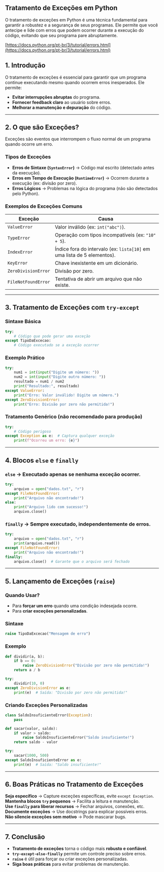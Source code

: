 ## Tratamento de Exceções em Python

O tratamento de exceções em Python é uma técnica fundamental para garantir a robustez e a segurança de seus programas. Ele permite que você antecipe e lide com erros que podem ocorrer durante a execução do código, evitando que seu programa pare abruptamente.

[https://docs.python.org/pt-br/3/tutorial/errors.html](https://docs.python.org/pt-br/3/tutorial/errors.html)

## **1. Introdução**  

O tratamento de exceções é essencial para garantir que um programa continue executando mesmo quando ocorrem erros inesperados. Ele permite:  
- **Evitar interrupções abruptas** do programa.  
- **Fornecer feedback claro** ao usuário sobre erros.  
- **Melhorar a manutenção e depuração** do código.  

---

## **2. O que são Exceções?**  
Exceções são eventos que interrompem o fluxo normal de um programa quando ocorre um erro.  

### **Tipos de Exceções**  
- **Erros de Sintaxe (`SyntaxError`)** → Código mal escrito (detectado antes da execução).  
- **Erros em Tempo de Execução (`RuntimeError`)** → Ocorrem durante a execução (ex: divisão por zero).  
- **Erros Lógicos** → Problemas na lógica do programa (não são detectados pelo Python).  

### **Exemplos de Exceções Comuns**  
| Exceção | Causa |  
|---------|-------|  
| `ValueError` | Valor inválido (ex: `int("abc")`). |  
| `TypeError` | Operação com tipos incompatíveis (ex: `"10" + 5`). |  
| `IndexError` | Índice fora do intervalo (ex: `lista[10]` em uma lista de 5 elementos). |  
| `KeyError` | Chave inexistente em um dicionário. |  
| `ZeroDivisionError` | Divisão por zero. |  
| `FileNotFoundError` | Tentativa de abrir um arquivo que não existe. |  

---

## **3. Tratamento de Exceções com `try-except`**  
### **Sintaxe Básica**  
```python
try:
    # Código que pode gerar uma exceção
except TipoDaExcecao:
    # Código executado se a exceção ocorrer
```  

### **Exemplo Prático**  
```python
try:
    num1 = int(input("Digite um número: "))
    num2 = int(input("Digite outro número: "))
    resultado = num1 / num2
    print("Resultado:", resultado)
except ValueError:
    print("Erro: Valor inválido! Digite um número.")
except ZeroDivisionError:
    print("Erro: Divisão por zero não permitida!")
```  

### **Tratamento Genérico (não recomendado para produção)**  
```python
try:
    # Código perigoso
except Exception as e:  # Captura qualquer exceção
    print(f"Ocorreu um erro: {e}")
```  

---

## **4. Blocos `else` e `finally`**  
### **`else`** → Executado **apenas se nenhuma exceção ocorrer**.  
```python
try:
    arquivo = open("dados.txt", "r")
except FileNotFoundError:
    print("Arquivo não encontrado!")
else:
    print("Arquivo lido com sucesso!")
    arquivo.close()
```  

### **`finally`** → **Sempre executado**, independentemente de erros.  
```python
try:
    arquivo = open("dados.txt", "r")
    print(arquivo.read())
except FileNotFoundError:
    print("Arquivo não encontrado!")
finally:
    arquivo.close()  # Garante que o arquivo será fechado
```  

---

## **5. Lançamento de Exceções (`raise`)**  
### **Quando Usar?**  
- Para **forçar um erro** quando uma condição indesejada ocorre.  
- Para **criar exceções personalizadas**.  

### **Sintaxe**  
```python
raise TipoDaExcecao("Mensagem de erro")
```  

### **Exemplo**  
```python
def dividir(a, b):
    if b == 0:
        raise ZeroDivisionError("Divisão por zero não permitida!")
    return a / b

try:
    dividir(10, 0)
except ZeroDivisionError as e:
    print(e)  # Saída: "Divisão por zero não permitida!"
```  

### **Criando Exceções Personalizadas**  
```python
class SaldoInsuficienteError(Exception):
    pass

def sacar(valor, saldo):
    if valor > saldo:
        raise SaldoInsuficienteError("Saldo insuficiente!")
    return saldo - valor

try:
    sacar(1000, 500)
except SaldoInsuficienteError as e:
    print(e)  # Saída: "Saldo insuficiente!"
```  

---

## **6. Boas Práticas no Tratamento de Exceções**  
**Seja específico** → Capture exceções específicas, evite `except Exception`.  
**Mantenha blocos `try` pequenos** → Facilita a leitura e manutenção.  
**Use `finally` para liberar recursos** → Fechar arquivos, conexões, etc.  
**Documente exceções** → Use docstrings para explicar possíveis erros.  
**Não silencie exceções sem motivo** → Pode mascarar bugs.  

---

## **7. Conclusão**  
- **Tratamento de exceções** torna o código mais **robusto e confiável**.  
- **`try-except-else-finally`** permite um controle preciso sobre erros.  
- **`raise`** é útil para forçar ou criar exceções personalizadas.  
- **Siga boas práticas** para evitar problemas de manutenção.  
